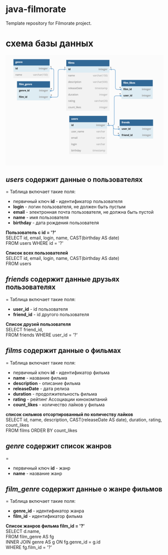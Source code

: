 # java-filmorate
Template repository for Filmorate project.
#  схема базы данных
![схема базы данных](src/test/resources/images/img.png)

## ***users*** содержит данные о пользователях
=
Таблица включает такие поля:  
+ первичный ключ **id** - идентификатор пользователя  
+ **login** - логин пользователя, не должен быть пустым  
+ **email** - электронная почта пользователя, не должна быть пустой  
+ **name** - имя пользователя  
+ **birthday** - дата рождения пользователя  

**Пользователь с id = '?'**  
SELECT id,
email,
login,
name,
CAST(birthday AS date)       
FROM users
WHERE id = '?'

**Список всех пользователей**  
SELECT id,
email,
login,
name,
CAST(birthday AS date)       
FROM users


## ***friends*** содержит данные друзьях пользователях  
=
Таблица включает такие поля:  
+ **user_id** - id пользователя  
+ **friend_id** - id другого пользователя  

**Список друзей пользователя**  
SELECT friend_id,       
FROM friends
WHERE user_id = '?'


## ***films*** содержит данные о фильмах  
=
Таблица включает такие поля:  
+ первичный ключ **id** - идентификатор фильма  
+ **name** - название фильма  
+ **description** - описание фильма  
+ **releaseDate** - дата релиза  
+ **duration** - продолжительность фильма  
+ **rating** - рейтинг Ассоциации кинокомпаний  
+ **count_likes** - количество лайков у фильма  

**список сильмов отсортированный по количеству лайков**  
SELECT id,
name,
description,
CAST(releaseDate AS date),
duration,
rating,
count_likes       
FROM films
ORDER BY count_likes

## ***genre*** содержит список жанров  
=
+ первичный ключ **id** - жанр   
+ **name** - название жанр   


## ***film_genre*** содержит данные о жанре фильмов  
=
Таблица включает такие поля:  
+ **genre_id** - идентификатор жанра  
+ **film_id** - идентификатор фильма  

 **Список жанров фильма film_id = '?'**  
SELECT d.name,     
FROM film_genre AS fg  
INNER JOIN genre AS g ON fg.genre_id = g.id  
WHERE fg.film_id = '?'
